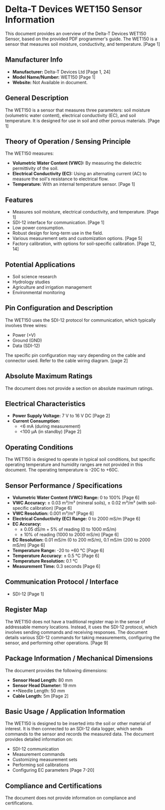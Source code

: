 # Delta-T Devices WET150 Sensor Information

This document provides an overview of the Delta-T Devices WET150 Sensor, based on the provided PDF programmer's guide. The WET150 is a sensor that measures soil moisture, conductivity, and temperature. [Page 1]

## Manufacturer Info

* **Manufacturer:** Delta-T Devices Ltd [Page 1, 24]
* **Model Name/Number:** WET150 [Page 1]
* **Website:** Not Available in document.

## General Description

The WET150 is a sensor that measures three parameters: soil moisture (volumetric water content), electrical conductivity (EC), and soil temperature. It is designed for use in soil and other porous materials. [Page 1]

## Theory of Operation / Sensing Principle

The WET150 measures:

* **Volumetric Water Content (VWC):** By measuring the dielectric permittivity of the soil.
* **Electrical Conductivity (EC):** Using an alternating current (AC) to measure the soil's resistance to electrical flow.
* **Temperature:** With an internal temperature sensor. [Page 1]

## Features

* Measures soil moisture, electrical conductivity, and temperature. [Page 1]
* SDI-12 interface for communication. [Page 1]
* Low power consumption.
* Robust design for long-term use in the field.
* Various measurement sets and customization options. [Page 5]
* Factory calibration, with options for soil-specific calibration. [Page 12, 14]

## Potential Applications

* Soil science research
* Hydrology studies
* Agriculture and irrigation management
* Environmental monitoring

## Pin Configuration and Description

The WET150 uses the SDI-12 protocol for communication, which typically involves three wires:

* Power (+V)
* Ground (GND)
* Data (SDI-12)

The specific pin configuration may vary depending on the cable and connector used.  Refer to the cable wiring diagram. [page 2]

## Absolute Maximum Ratings

The document does not provide a section on absolute maximum ratings.

## Electrical Characteristics

* **Power Supply Voltage:** 7 V to 16 V DC [Page 2]
* **Current Consumption:**
    * <6 mA (during measurement)
    * <100 μA (in standby) [Page 2]

## Operating Conditions

The WET150 is designed to operate in typical soil conditions, but specific operating temperature and humidity ranges are not provided in this document.  The operating temperature is -20C to +60C.

## Sensor Performance / Specifications

* **Volumetric Water Content (VWC) Range:** 0 to 100% [Page 6]
* **VWC Accuracy:** ± 0.03 m³/m³ (mineral soils), ± 0.02 m³/m³ (with soil-specific calibration) [Page 6]
* **VWC Resolution:** 0.001 m³/m³ [Page 6]
* **Electrical Conductivity (EC) Range:** 0 to 2000 mS/m [Page 6]
* **EC Accuracy:**
    * ± 0.05 dS/m + 5% of reading (0 to 1000 mS/m)
    * ± 10% of reading (1000 to 2000 mS/m) [Page 6]
* **EC Resolution:** 0.01 mS/m (0 to 200 mS/m), 0.1 mS/m (200 to 2000 mS/m) [Page 6]
* **Temperature Range:** -20 to +60 °C [Page 6]
* **Temperature Accuracy**: ± 0.5 °C [Page 6]
* **Temperature Resolution:** 0.1 °C
* **Measurement Time:** 0.3 seconds [Page 6]

## Communication Protocol / Interface

* SDI-12 [Page 1]

## Register Map

The WET150 does not have a traditional register map in the sense of addressable memory locations. Instead, it uses the SDI-12 protocol, which involves sending commands and receiving responses. The document details various SDI-12 commands for taking measurements, configuring the sensor, and performing other operations. [Page 9]

## Package Information / Mechanical Dimensions

The document provides the following dimensions:
* **Sensor Head Length:** 80 mm
* **Sensor Head Diameter:** 19 mm
* **Needle Length: 50 mm
* **Cable Length:** 5m [Page 2]

## Basic Usage / Application Information

The WET150 is designed to be inserted into the soil or other material of interest. It is then connected to an SDI-12 data logger, which sends commands to the sensor and records the measured data. The document provides detailed information on:

* SDI-12 communication
* Measurement commands
* Customizing measurement sets
* Performing soil calibrations
* Configuring EC parameters [Page 7-20]

## Compliance and Certifications

The document does not provide information on compliance and certifications.
